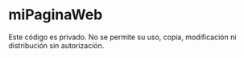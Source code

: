 # miPaginaWeb
Este código es privado. No se permite su uso, copia, modificación ni distribución sin autorización.
